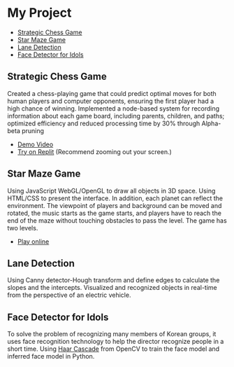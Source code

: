 # My Project

- [Strategic Chess Game](#strategic-chess-game)
- [Star Maze Game](#star-maze-game)
- [Lane Detection](#lane-detection)
- [Face Detector for Idols](#face-detector-for-idols)

## Strategic Chess Game
Created a chess-playing game that could predict optimal moves for both human players and computer opponents, ensuring the first player had a high chance of winning. Implemented a node-based system for recording information about each game board, including parents, children, and paths; optimized efficiency and reduced processing time by 30% through Alpha-beta pruning
- [Demo Video](https://chihyu0917.github.io/Strategic_Chess_Game/)
- [Try on Replit](https://replit.com/@chihyu0917/chess-game#main.py) (Recommend zooming out your screen.)

## Star Maze Game
Using JavaScript WebGL/OpenGL to draw all objects in 3D space. Using HTML/CSS to present the interface. In addition, each planet can reflect the environment. The viewpoint of players and background can be moved and rotated, the music starts as the game starts, and players have to reach the end of the maze without touching obstacles to pass the level. The game has two levels.
- [Play online](https://chihyu0917.github.io/Star_Maze_Game/)

## Lane Detection
Using Canny detector-Hough transform and define edges to calculate the slopes and the intercepts. Visualized and recognized objects in real-time from the perspective of an electric vehicle.

## Face Detector for Idols
To solve the problem of recognizing many members of Korean groups, it uses face recognition technology to help the director recognize people in a short time. Using [Haar Cascade](https://github.com/opencv/opencv/tree/4.x/data/haarcascades) from OpenCV to train the face model and inferred face model in Python.
